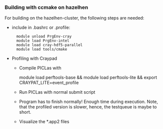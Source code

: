 ### Building with ccmake on hazelhen

For building on the hazelhen-cluster, the following steps are needed:

* include in .bashrc or .profile:
        
		module unload PrgEnv-cray
        module load PrgEnv-intel
        module load cray-hdf5-parallel
        module load tools/cmake

* Profiling with Craypad

    * Compile PICLas with 
    
        module load perftools-base && module load perftools-lite && export CRAYPAT_LITE=event_profile
    
    * Run PICLas with normal submit script
    * Program has to finish normally! Enough time during execution. Note, that the profiled version is slower, hence, 
      the testqueue is maybe to short. 
    * Visualize the *.app2 files 

